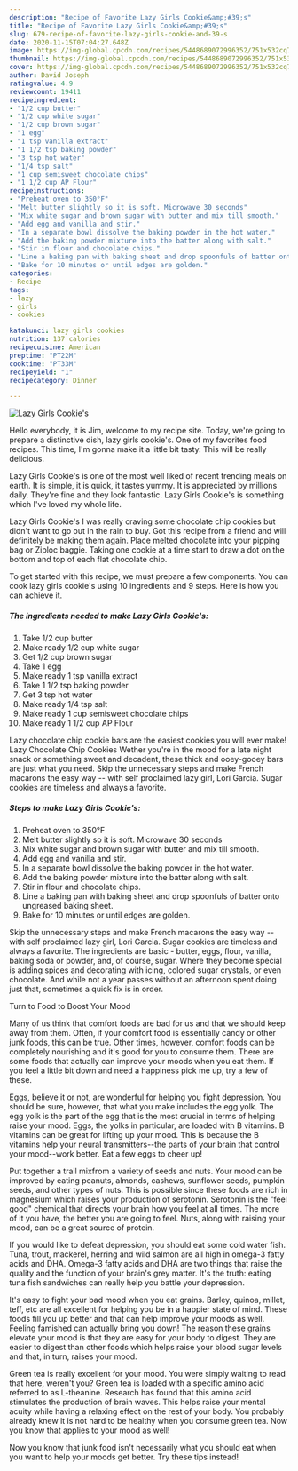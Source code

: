 ```yaml
---
description: "Recipe of Favorite Lazy Girls Cookie&amp;#39;s"
title: "Recipe of Favorite Lazy Girls Cookie&amp;#39;s"
slug: 679-recipe-of-favorite-lazy-girls-cookie-and-39-s
date: 2020-11-15T07:04:27.648Z
image: https://img-global.cpcdn.com/recipes/5448689072996352/751x532cq70/lazy-girls-cookies-recipe-main-photo.jpg
thumbnail: https://img-global.cpcdn.com/recipes/5448689072996352/751x532cq70/lazy-girls-cookies-recipe-main-photo.jpg
cover: https://img-global.cpcdn.com/recipes/5448689072996352/751x532cq70/lazy-girls-cookies-recipe-main-photo.jpg
author: David Joseph
ratingvalue: 4.9
reviewcount: 19411
recipeingredient:
- "1/2 cup butter"
- "1/2 cup white sugar"
- "1/2 cup brown sugar"
- "1 egg"
- "1 tsp vanilla extract"
- "1 1/2 tsp baking powder"
- "3 tsp hot water"
- "1/4 tsp salt"
- "1 cup semisweet chocolate chips"
- "1 1/2 cup AP Flour"
recipeinstructions:
- "Preheat oven to 350°F"
- "Melt butter slightly so it is soft. Microwave 30 seconds"
- "Mix white sugar and brown sugar with butter and mix till smooth."
- "Add egg and vanilla and stir."
- "In a separate bowl dissolve the baking powder in the hot water."
- "Add the baking powder mixture into the batter along with salt."
- "Stir in flour and chocolate chips."
- "Line a baking pan with baking sheet and drop spoonfuls of batter onto ungreased baking sheet."
- "Bake for 10 minutes or until edges are golden."
categories:
- Recipe
tags:
- lazy
- girls
- cookies

katakunci: lazy girls cookies 
nutrition: 137 calories
recipecuisine: American
preptime: "PT22M"
cooktime: "PT33M"
recipeyield: "1"
recipecategory: Dinner

---
```



![Lazy Girls Cookie&#39;s](https://img-global.cpcdn.com/recipes/5448689072996352/751x532cq70/lazy-girls-cookies-recipe-main-photo.jpg)

Hello everybody, it is Jim, welcome to my recipe site. Today, we're going to prepare a distinctive dish, lazy girls cookie&#39;s. One of my favorites food recipes. This time, I'm gonna make it a little bit tasty. This will be really delicious.

Lazy Girls Cookie&#39;s is one of the most well liked of recent trending meals on earth. It is simple, it is quick, it tastes yummy. It is appreciated by millions daily. They're fine and they look fantastic. Lazy Girls Cookie&#39;s is something which I've loved my whole life.

Lazy Girls Cookie&#39;s I was really craving some chocolate chip cookies but didn&#39;t want to go out in the rain to buy. Got this recipe from a friend and will definitely be making them again. Place melted chocolate into your pipping bag or Ziploc baggie. Taking one cookie at a time start to draw a dot on the bottom and top of each flat chocolate chip.


To get started with this recipe, we must prepare a few components. You can cook lazy girls cookie&#39;s using 10 ingredients and 9 steps. Here is how you can achieve it.

<!--inarticleads1-->

##### The ingredients needed to make Lazy Girls Cookie&#39;s:

1. Take 1/2 cup butter
1. Make ready 1/2 cup white sugar
1. Get 1/2 cup brown sugar
1. Take 1 egg
1. Make ready 1 tsp vanilla extract
1. Take 1 1/2 tsp baking powder
1. Get 3 tsp hot water
1. Make ready 1/4 tsp salt
1. Make ready 1 cup semisweet chocolate chips
1. Make ready 1 1/2 cup AP Flour


Lazy chocolate chip cookie bars are the easiest cookies you will ever make! Lazy Chocolate Chip Cookies Wether you&#39;re in the mood for a late night snack or something sweet and decadent, these thick and ooey-gooey bars are just what you need. Skip the unnecessary steps and make French macarons the easy way -- with self proclaimed lazy girl, Lori Garcia. Sugar cookies are timeless and always a favorite. 

<!--inarticleads2-->

##### Steps to make Lazy Girls Cookie&#39;s:

1. Preheat oven to 350°F
1. Melt butter slightly so it is soft. Microwave 30 seconds
1. Mix white sugar and brown sugar with butter and mix till smooth.
1. Add egg and vanilla and stir.
1. In a separate bowl dissolve the baking powder in the hot water.
1. Add the baking powder mixture into the batter along with salt.
1. Stir in flour and chocolate chips.
1. Line a baking pan with baking sheet and drop spoonfuls of batter onto ungreased baking sheet.
1. Bake for 10 minutes or until edges are golden.


Skip the unnecessary steps and make French macarons the easy way -- with self proclaimed lazy girl, Lori Garcia. Sugar cookies are timeless and always a favorite. The ingredients are basic - butter, eggs, flour, vanilla, baking soda or powder, and, of course, sugar. Where they become special is adding spices and decorating with icing, colored sugar crystals, or even chocolate. And while not a year passes without an afternoon spent doing just that, sometimes a quick fix is in order. 

Turn to Food to Boost Your Mood


Many of us think that comfort foods are bad for us and that we should keep away from them. Often, if your comfort food is essentially candy or other junk foods, this can be true. Other times, however, comfort foods can be completely nourishing and it's good for you to consume them. There are some foods that actually can improve your moods when you eat them. If you feel a little bit down and need a happiness pick me up, try a few of these.

Eggs, believe it or not, are wonderful for helping you fight depression. You should be sure, however, that what you make includes the egg yolk. The egg yolk is the part of the egg that is the most crucial in terms of helping raise your mood. Eggs, the yolks in particular, are loaded with B vitamins. B vitamins can be great for lifting up your mood. This is because the B vitamins help your neural transmitters--the parts of your brain that control your mood--work better. Eat a few eggs to cheer up!

Put together a trail mixfrom a variety of seeds and nuts. Your mood can be improved by eating peanuts, almonds, cashews, sunflower seeds, pumpkin seeds, and other types of nuts. This is possible since these foods are rich in magnesium which raises your production of serotonin. Serotonin is the "feel good" chemical that directs your brain how you feel at all times. The more of it you have, the better you are going to feel. Nuts, along with raising your mood, can be a great source of protein.

If you would like to defeat depression, you should eat some cold water fish. Tuna, trout, mackerel, herring and wild salmon are all high in omega-3 fatty acids and DHA. Omega-3 fatty acids and DHA are two things that raise the quality and the function of your brain's grey matter. It's the truth: eating tuna fish sandwiches can really help you battle your depression. 

It's easy to fight your bad mood when you eat grains. Barley, quinoa, millet, teff, etc are all excellent for helping you be in a happier state of mind. These foods fill you up better and that can help improve your moods as well. Feeling famished can actually bring you down! The reason these grains elevate your mood is that they are easy for your body to digest. They are easier to digest than other foods which helps raise your blood sugar levels and that, in turn, raises your mood.

Green tea is really excellent for your mood. You were simply waiting to read that here, weren't you? Green tea is loaded with a specific amino acid referred to as L-theanine. Research has found that this amino acid stimulates the production of brain waves. This helps raise your mental acuity while having a relaxing effect on the rest of your body. You probably already knew it is not hard to be healthy when you consume green tea. Now you know that applies to your mood as well!

Now you know that junk food isn't necessarily what you should eat when you want to help your moods get better. Try  these tips  instead!

